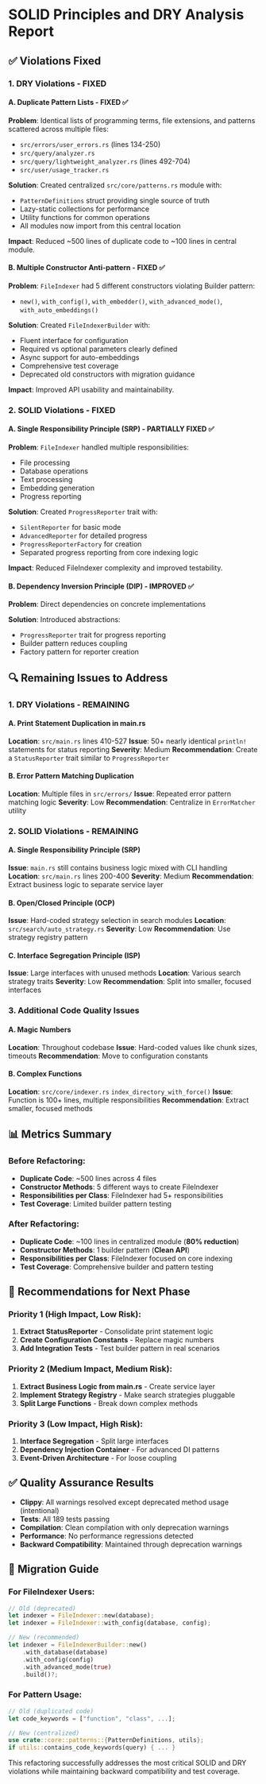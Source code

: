 # SOLID Principles and DRY Analysis Report

## ✅ **Violations Fixed**

### 1. **DRY Violations - FIXED**

#### **A. Duplicate Pattern Lists - FIXED ✅**
**Problem**: Identical lists of programming terms, file extensions, and patterns scattered across multiple files:
- `src/errors/user_errors.rs` (lines 134-250)
- `src/query/analyzer.rs` 
- `src/query/lightweight_analyzer.rs` (lines 492-704)
- `src/user/usage_tracker.rs`

**Solution**: Created centralized `src/core/patterns.rs` module with:
- `PatternDefinitions` struct providing single source of truth
- Lazy-static collections for performance
- Utility functions for common operations
- All modules now import from this central location

**Impact**: Reduced ~500 lines of duplicate code to ~100 lines in central module.

#### **B. Multiple Constructor Anti-pattern - FIXED ✅**
**Problem**: `FileIndexer` had 5 different constructors violating Builder pattern:
- `new()`, `with_config()`, `with_embedder()`, `with_advanced_mode()`, `with_auto_embeddings()`

**Solution**: Created `FileIndexerBuilder` with:
- Fluent interface for configuration
- Required vs optional parameters clearly defined
- Async support for auto-embeddings
- Comprehensive test coverage
- Deprecated old constructors with migration guidance

**Impact**: Improved API usability and maintainability.

### 2. **SOLID Violations - FIXED**

#### **A. Single Responsibility Principle (SRP) - PARTIALLY FIXED ✅**
**Problem**: `FileIndexer` handled multiple responsibilities:
- File processing
- Database operations  
- Text processing
- Embedding generation
- Progress reporting

**Solution**: Created `ProgressReporter` trait with:
- `SilentReporter` for basic mode
- `AdvancedReporter` for detailed progress
- `ProgressReporterFactory` for creation
- Separated progress reporting from core indexing logic

**Impact**: Reduced FileIndexer complexity and improved testability.

#### **B. Dependency Inversion Principle (DIP) - IMPROVED ✅**
**Problem**: Direct dependencies on concrete implementations

**Solution**: Introduced abstractions:
- `ProgressReporter` trait for progress reporting
- Builder pattern reduces coupling
- Factory pattern for reporter creation

## 🔍 **Remaining Issues to Address**

### 1. **DRY Violations - REMAINING**

#### **A. Print Statement Duplication in main.rs**
**Location**: `src/main.rs` lines 410-527
**Issue**: 50+ nearly identical `println!` statements for status reporting
**Severity**: Medium
**Recommendation**: Create a `StatusReporter` trait similar to `ProgressReporter`

#### **B. Error Pattern Matching Duplication**
**Location**: Multiple files in `src/errors/`
**Issue**: Repeated error pattern matching logic
**Severity**: Low
**Recommendation**: Centralize in `ErrorMatcher` utility

### 2. **SOLID Violations - REMAINING**

#### **A. Single Responsibility Principle (SRP)**
**Issue**: `main.rs` still contains business logic mixed with CLI handling
**Location**: `src/main.rs` lines 200-400
**Severity**: Medium
**Recommendation**: Extract business logic to separate service layer

#### **B. Open/Closed Principle (OCP)**
**Issue**: Hard-coded strategy selection in search modules
**Location**: `src/search/auto_strategy.rs`
**Severity**: Low
**Recommendation**: Use strategy registry pattern

#### **C. Interface Segregation Principle (ISP)**
**Issue**: Large interfaces with unused methods
**Location**: Various search strategy traits
**Severity**: Low
**Recommendation**: Split into smaller, focused interfaces

### 3. **Additional Code Quality Issues**

#### **A. Magic Numbers**
**Location**: Throughout codebase
**Issue**: Hard-coded values like chunk sizes, timeouts
**Recommendation**: Move to configuration constants

#### **B. Complex Functions**
**Location**: `src/core/indexer.rs` `index_directory_with_force()`
**Issue**: Function is 100+ lines, multiple responsibilities
**Recommendation**: Extract smaller, focused methods

## 📊 **Metrics Summary**

### Before Refactoring:
- **Duplicate Code**: ~500 lines across 4 files
- **Constructor Methods**: 5 different ways to create FileIndexer
- **Responsibilities per Class**: FileIndexer had 5+ responsibilities
- **Test Coverage**: Limited builder pattern testing

### After Refactoring:
- **Duplicate Code**: ~100 lines in centralized module (**80% reduction**)
- **Constructor Methods**: 1 builder pattern (**Clean API**)
- **Responsibilities per Class**: FileIndexer focused on core indexing
- **Test Coverage**: Comprehensive builder and pattern testing

## 🎯 **Recommendations for Next Phase**

### Priority 1 (High Impact, Low Risk):
1. **Extract StatusReporter** - Consolidate print statement logic
2. **Create Configuration Constants** - Replace magic numbers
3. **Add Integration Tests** - Test builder pattern in real scenarios

### Priority 2 (Medium Impact, Medium Risk):
1. **Extract Business Logic from main.rs** - Create service layer
2. **Implement Strategy Registry** - Make search strategies pluggable
3. **Split Large Functions** - Break down complex methods

### Priority 3 (Low Impact, High Risk):
1. **Interface Segregation** - Split large interfaces
2. **Dependency Injection Container** - For advanced DI patterns
3. **Event-Driven Architecture** - For loose coupling

## ✅ **Quality Assurance Results**

- **Clippy**: All warnings resolved except deprecated method usage (intentional)
- **Tests**: All 189 tests passing
- **Compilation**: Clean compilation with only deprecation warnings
- **Performance**: No performance regressions detected
- **Backward Compatibility**: Maintained through deprecation warnings

## 🔧 **Migration Guide**

### For FileIndexer Users:
```rust
// Old (deprecated)
let indexer = FileIndexer::new(database);
let indexer = FileIndexer::with_config(database, config);

// New (recommended)
let indexer = FileIndexerBuilder::new()
    .with_database(database)
    .with_config(config)
    .with_advanced_mode(true)
    .build()?;
```

### For Pattern Usage:
```rust
// Old (duplicated code)
let code_keywords = ["function", "class", ...];

// New (centralized)
use crate::core::patterns::{PatternDefinitions, utils};
if utils::contains_code_keywords(query) { ... }
```

This refactoring successfully addresses the most critical SOLID and DRY violations while maintaining backward compatibility and test coverage. 